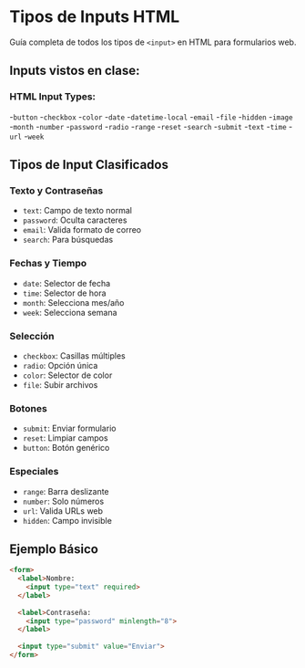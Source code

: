 #  Tipos de Inputs HTML

Guía completa de todos los tipos de `<input>` en HTML para formularios web.

## Inputs vistos en clase:

### HTML Input Types:

-`button`
-`checkbox`
-`color`
-`date`
-`datetime-local`
-`email`
-`file`
-`hidden`
-`image`
-`month`
-`number`
-`password`
-`radio`
-`range`
-`reset`
-`search`
-`submit`
-`text`
-`time`
-`url`
-`week`

##  Tipos de Input Clasificados

### **Texto y Contraseñas**
- `text`: Campo de texto normal
- `password`: Oculta caracteres
- `email`: Valida formato de correo
- `search`: Para búsquedas

### **Fechas y Tiempo**
- `date`: Selector de fecha
- `time`: Selector de hora
- `month`: Selecciona mes/año
- `week`: Selecciona semana

### **Selección**
- `checkbox`: Casillas múltiples
- `radio`: Opción única
- `color`: Selector de color
- `file`: Subir archivos

### **Botones**
- `submit`: Enviar formulario
- `reset`: Limpiar campos
- `button`: Botón genérico

### **Especiales**
- `range`: Barra deslizante
- `number`: Solo números
- `url`: Valida URLs web
- `hidden`: Campo invisible

##  Ejemplo Básico
```html
<form>
  <label>Nombre:
    <input type="text" required>
  </label>
  
  <label>Contraseña:
    <input type="password" minlength="8">
  </label>
  
  <input type="submit" value="Enviar">
</form>